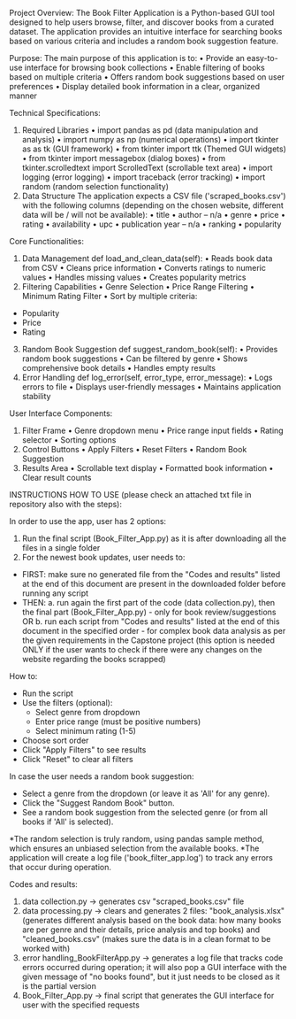Project Overview: 
The Book Filter Application is a Python-based GUI tool designed to help users browse, filter, and discover books from a curated dataset. The application provides an intuitive interface for searching books based on various criteria and includes a random book suggestion feature.

Purpose: 
The main purpose of this application is to:
•	Provide an easy-to-use interface for browsing book collections
•	Enable filtering of books based on multiple criteria
•	Offers random book suggestions based on user preferences
•	Display detailed book information in a clear, organized manner

Technical Specifications: 
1. Required Libraries
•	import pandas as pd (data manipulation and analysis)
•	import numpy as np (numerical operations)
•	import tkinter as as tk (GUI framework)
•	from tkinter import ttk (Themed GUI widgets)
•	from tkinter import messagebox (dialog boxes)
•	from tkinter.scrolledtext import ScrolledText (scrollable text area)
•	import logging (error logging)
•	import traceback (error tracking)
•	import random (random selection functionality)
2. Data Structure
The application expects a CSV file ('scraped_books.csv') with the following columns (depending on the chosen website, different data will be / will not be available):
•	title
•	author – n/a
•	genre
•	price
•	rating
•	availability
•	upc
•	publication year – n/a 
•	ranking
•	popularity

Core Functionalities: 
1. Data Management
def load_and_clean_data(self):
•	Reads book data from CSV
•	Cleans price information
•	Converts ratings to numeric values
•	Handles missing values
•	Creates popularity metrics
2. Filtering Capabilities
•	Genre Selection
•	Price Range Filtering
•	Minimum Rating Filter
•	Sort by multiple criteria: 
-	Popularity
-	Price
-	 Rating
3. Random Book Suggestion
def suggest_random_book(self):
•	Provides random book suggestions
•	Can be filtered by genre
•	Shows comprehensive book details
•	Handles empty results
4. Error Handling
def log_error(self, error_type, error_message):
•	    Logs errors to file
•	    Displays user-friendly messages
•	    Maintains application stability

User Interface Components: 
1. Filter Frame
•	Genre dropdown menu
•	Price range input fields
•	Rating selector
•	Sorting options
2. Control Buttons
•	Apply Filters
•	Reset Filters
•	Random Book Suggestion
3. Results Area
•	Scrollable text display
•	Formatted book information
•	Clear result counts

INSTRUCTIONS HOW TO USE (please check an attached txt file in repository also with the steps):

In order to use the app, user has 2 options: 
1. Run the final script (Book_Filter_App.py) as it is after downloading all the files in a single folder
2. For the newest book updates, user needs to:
- FIRST: make sure no generated file from the "Codes and results" listed at the end of this document are present in the downloaded folder before running any script
- THEN:
a. run again the first part of the code (data collection.py), then the final part (Book_Filter_App.py) - only for book review/suggestions
OR
b. run each script from "Codes and results" listed at the end of this document in the specified order - for complex book data analysis as per the given requirements in the Capstone project (this option is needed ONLY if the user wants to check if there were any changes on the website regarding the books scrapped)

How to: 
- Run the script
- Use the filters (optional):
    - Select genre from dropdown
    - Enter price range (must be positive numbers)
    - Select minimum rating (1-5)
- Choose sort order
- Click "Apply Filters" to see results
- Click "Reset" to clear all filters

In case the user needs a random book suggestion: 
  - Select a genre from the dropdown (or leave it as 'All' for any genre).
  - Click the "Suggest Random Book" button.
  - See a random book suggestion from the selected genre (or from all books if 'All' is selected).

*The random selection is truly random, using pandas sample method, which ensures an unbiased selection from the available books.
*The application will create a log file ('book_filter_app.log') to track any errors that occur during operation.

Codes and results: 
1. data collection.py -> generates csv "scraped_books.csv" file
2. data processing.py -> clears and generates 2 files: "book_analysis.xlsx" (generates different analysis based on the book data: how many books are per genre and their details, price analysis and top books) and "cleaned_books.csv" (makes sure the data is in a clean format to be worked with)
3. error handling_BookFilterApp.py -> generates a log file that tracks code errors occurred during operation; it will also pop a GUI interface with the given message of "no books found", but it just needs to be closed as it is the partial version
4. Book_Filter_App.py -> final script that generates the GUI interface for user with the specified requests
